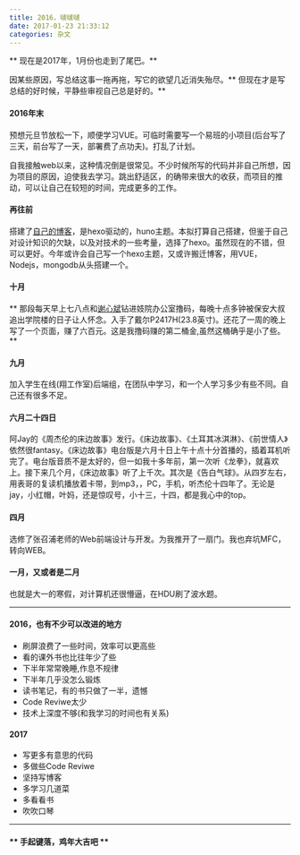 ```yaml
---
title: 2016，啵啵啵
date: 2017-01-23 21:33:12
categories: 杂文
---
```


** 现在是2017年，1月份也走到了尾巴。**

因某些原因，写总结这事一拖再拖，写它的欲望几近消失殆尽。** 但现在才是写总结的好时候，平静些审视自己总是好的。**

#### 2016年末

预想元旦节放松一下，顺便学习VUE。可临时需要写一个易班的小项目(后台写了三天，前台写了一天，部署费了点功夫)。打乱了计划。

自我接触web以来，这种情况倒是很常见。不少时候所写的代码并非自己所想，因为项目的原因，迫使我去学习。跳出舒适区，的确带来很大的收获，而项目的推动，可以让自己在较短的时间，完成更多的工作。

#### 再往前

搭建了[自己的博客](http://www.sail.name/2016/12/01/first/)，是hexo驱动的，huno主题。本拟打算自己搭建，但鉴于自己对设计知识的欠缺，以及对技术的一些考量，选择了hexo。虽然现在的不错，但可以更好。今年或许会自己写一个hexo主题，又或许搬迁博客，用VUE，Nodejs，mongodb从头搭建一个。

#### 十月

** 那段每天早上七八点和[谢心斌](blog.badwolfs.cn)钻进妓院办公室撸码，每晚十点多钟被保安大叔追出学院楼的日子让人怀念。入手了戴尔P2417H(23.8英寸)。还花了一周的晚上写了一个页面，赚了六百元。这是我撸码赚的第二桶金,虽然这桶确乎是小了些。**

#### 九月

加入学生在线(翔工作室)后端组，在团队中学习，和一个人学习多少有些不同。自己还有很多不足。


#### 六月二十四日

阿Jay的《周杰伦的床边故事》发行。《床边故事》、《土耳其冰淇淋》、《前世情人》依然很fantasy。《床边故事》电台版是六月十日上午十点十分首播的，插着耳机听完了。电台版音质不是太好的，但一如我十多年前，第一次听《龙拳》，就喜欢上。接下来几个月，《床边故事》听了上千次。其次是《告白气球》。从四岁左右，用表哥的复读机播放着卡带，到mp3，，PC，手机，听杰伦十四年了。无论是jay，小红帽，叶妈，还是惊叹号，小十三，十四，都是我心中的top。

#### 四月

选修了张召浦老师的Web前端设计与开发。为我推开了一扇门。我也弃坑MFC，转向WEB。

#### 一月，又或者是二月

也就是大一的寒假，对计算机还很懵逼，在HDU刷了波水题。

**********

#### 2016，也有不少可以改进的地方

- 刷屏浪费了一些时间，效率可以更高些
- 看的课外书也比往年少了些
- 下半年常常晚睡,作息不规律
- 下半年几乎没怎么锻炼
- 读书笔记，有的书只做了一半，遗憾
- Code Reviwe太少
- 技术上深度不够(和我学习的时间也有关系)

#### 2017

- 写更多有意思的代码
- 多做些Code Reviwe
- 坚持写博客
- 多学习几道菜
- 多看看书
- 吹吹口琴

**********

#### ** 手起键落，鸡年大吉吧 **
